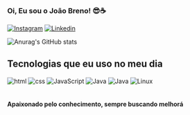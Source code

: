 ### Oi, Eu sou o João Breno! 😎☕

[![Instagram](https://img.shields.io/badge/Instagram-ff105F?style=for-the-badge&logo=instagram&logoColor=white)](https://www.instagram.com/jbreno.io?igsh=MTdzcDFzczVvYmdveA%3D%3D&utm_source=qr)
[![Linkedin](https://img.shields.io/badge/LinkedIn-0077B5?style=for-the-badge&logo=linkedin&logoColor=white)](www.linkedin.com/in/joão-breno)

![Anurag's GitHub stats](https://github-readme-stats.vercel.app/api?username=J-Breno&show_icons=true&theme=dracula)

## Tecnologias que eu uso no meu dia

<div style="display: inline_block">
    <img align="center" alt="html" src="https://img.shields.io/badge/HTML-ff0000?style=for-the-badge&logo=html5&logoColor=white">
    <img align="center" alt="css" src="https://img.shields.io/badge/CSS-0000ff?&style=for-the-badge&logo=css3&logoColor=white">
    <img align="center" alt="JavaScript" src="https://img.shields.io/badge/JavaScript-F7DF1E?style=for-the-badge&logo=javascript&logoColor=white">
    <img align="center" alt="Java" src="https://img.shields.io/badge/Java-ED8B00?style=for-the-badge&logo=openjdk&logoColor=white">
    <img align="center" alt="Java" src="https://img.shields.io/badge/Spring-6DB33F?style=for-the-badge&logo=spring&logoColor=white">
    <img align="center" alt="Linux" src="https://img.shields.io/badge/Linux-FCC624?style=for-the-badge&logo=linux&logoColor=black">
</div></br>

#### Apaixonado pelo conhecimento, sempre buscando melhorá

